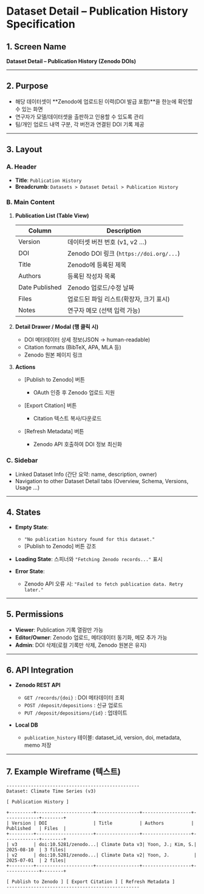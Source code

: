 # Dataset Detail – Publication History Specification

## 1. Screen Name

**Dataset Detail – Publication History (Zenodo DOIs)**

---

## 2. Purpose

* 해당 데이터셋이 \*\*Zenodo에 업로드된 이력(DOI 발급 포함)\*\*을 한눈에 확인할 수 있는 화면
* 연구자가 모델/데이터셋을 출판하고 인용할 수 있도록 관리
* 팀/개인 업로드 내역 구분, 각 버전과 연결된 DOI 기록 제공

---

## 3. Layout

### A. Header

* **Title**: `Publication History`
* **Breadcrumb**: `Datasets > Dataset Detail > Publication History`

### B. Main Content

1. **Publication List (Table View)**

   | Column         | Description                           |
   | -------------- | ------------------------------------- |
   | Version        | 데이터셋 버전 번호 (v1, v2 …)                 |
   | DOI            | Zenodo DOI 링크 (`https://doi.org/...`) |
   | Title          | Zenodo에 등록된 제목                        |
   | Authors        | 등록된 작성자 목록                            |
   | Date Published | Zenodo 업로드/수정 날짜                      |
   | Files          | 업로드된 파일 리스트(확장자, 크기 표시)               |
   | Notes          | 연구자 메모 (선택 입력 가능)                     |

2. **Detail Drawer / Modal (행 클릭 시)**

   * DOI 메타데이터 상세 정보(JSON → human-readable)
   * Citation formats (BibTeX, APA, MLA 등)
   * Zenodo 원본 페이지 링크

3. **Actions**

   * \[Publish to Zenodo] 버튼

     * OAuth 인증 후 Zenodo 업로드 지원
   * \[Export Citation] 버튼

     * Citation 텍스트 복사/다운로드
   * \[Refresh Metadata] 버튼

     * Zenodo API 호출하여 DOI 정보 최신화

### C. Sidebar

* Linked Dataset Info (간단 요약: name, description, owner)
* Navigation to other Dataset Detail tabs (Overview, Schema, Versions, Usage …)

---

## 4. States

* **Empty State**:

  * `"No publication history found for this dataset."`
  * \[Publish to Zenodo] 버튼 강조
* **Loading State**: 스피너와 `"Fetching Zenodo records..."` 표시
* **Error State**:

  * Zenodo API 오류 시: `"Failed to fetch publication data. Retry later."`

---

## 5. Permissions

* **Viewer**: Publication 기록 열람만 가능
* **Editor/Owner**: Zenodo 업로드, 메타데이터 동기화, 메모 추가 가능
* **Admin**: DOI 삭제(로컬 기록만 삭제, Zenodo 원본은 유지)

---

## 6. API Integration

* **Zenodo REST API**

  * `GET /records/{doi}` : DOI 메타데이터 조회
  * `POST /deposit/depositions` : 신규 업로드
  * `PUT /deposit/depositions/{id}` : 업데이트

* **Local DB**

  * `publication_history` 테이블: dataset\_id, version, doi, metadata, memo 저장

---

## 7. Example Wireframe (텍스트)

```
-------------------------------------------------
Dataset: Climate Time Series (v3)

[ Publication History ]

+---------+---------------------+----------------+------------------+-------------+--------+
| Version | DOI                 | Title          | Authors          | Published   | Files  |
+---------+---------------------+----------------+------------------+-------------+--------+
| v3      | doi:10.5281/zenodo...| Climate Data v3| Yoon, J.; Kim, S.| 2025-08-10  | 3 files|
| v2      | doi:10.5281/zenodo...| Climate Data v2| Yoon, J.         | 2025-07-01  | 2 files|
+---------+---------------------+----------------+------------------+-------------+--------+

[ Publish to Zenodo ] [ Export Citation ] [ Refresh Metadata ]
-------------------------------------------------
```
